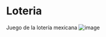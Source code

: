 # Loteria
Juego de la lotería mexicana
![image](https://user-images.githubusercontent.com/98370565/160968281-981fcdb3-2e2d-4eba-9361-e1ec998663b6.png)
